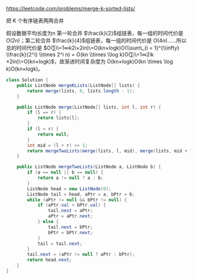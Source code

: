 https://leetcode.com/problems/merge-k-sorted-lists/

把 K 个有序链表两两合并


假设数据平均长度为n
第一轮合并 $\frac{k}{2}$组链表，每一组的时间代价是 O(2n)；第二轮合并 $\frac{k}{4}$组链表，每一组的时间代价是 O(4n)......所以总的时间代价是 $O(∑i\=1∞k2i×2in)\=O(kn×log⁡k)O(\\sum\_{i = 1}^{\\infty} \\frac{k}{2^i} \\times 2^i n) = O(kn \\times \\log k)O(∑i\=1∞​2ik​×2in)\=O(kn×logk)$，故渐进时间复杂度为 O(kn×log⁡k)O(kn \\times \\log k)O(kn×logk)。

```java
class Solution {
    public ListNode mergeKLists(ListNode[] lists) {
        return merge(lists, 0, lists.length - 1);
    }

    public ListNode merge(ListNode[] lists, int l, int r) {
        if (l == r) {
            return lists[l];
        }
        if (l > r) {
            return null;
        }
        int mid = (l + r) >> 1;
        return mergeTwoLists(merge(lists, l, mid), merge(lists, mid + 1, r));
    }

    public ListNode mergeTwoLists(ListNode a, ListNode b) {
        if (a == null || b == null) {
            return a != null ? a : b;
        }
        ListNode head = new ListNode(0);
        ListNode tail = head, aPtr = a, bPtr = b;
        while (aPtr != null && bPtr != null) {
            if (aPtr.val < bPtr.val) {
                tail.next = aPtr;
                aPtr = aPtr.next;
            } else {
                tail.next = bPtr;
                bPtr = bPtr.next;
            }
            tail = tail.next;
        }
        tail.next = (aPtr != null ? aPtr : bPtr);
        return head.next;
    }
}
```